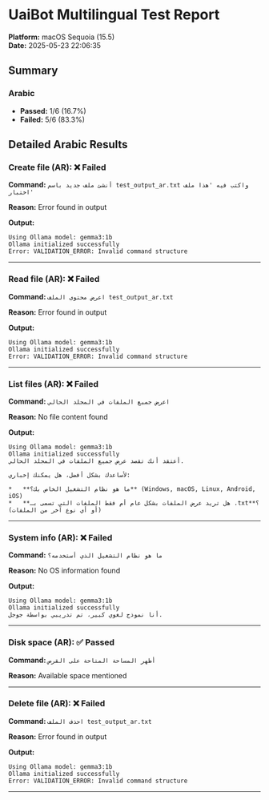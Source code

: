 # UaiBot Multilingual Test Report

**Platform:** macOS Sequoia (15.5)  
**Date:** 2025-05-23 22:06:35  

## Summary

### Arabic
- **Passed:** 1/6 (16.7%)
- **Failed:** 5/6 (83.3%)

## Detailed Arabic Results

### Create file (AR): ❌ Failed

**Command:** `أنشئ ملف جديد باسم test_output_ar.txt واكتب فيه 'هذا ملف اختبار'`

**Reason:** Error found in output

**Output:**

```
Using Ollama model: gemma3:1b
Ollama initialized successfully
Error: VALIDATION_ERROR: Invalid command structure
```

---

### Read file (AR): ❌ Failed

**Command:** `اعرض محتوى الملف test_output_ar.txt`

**Reason:** Error found in output

**Output:**

```
Using Ollama model: gemma3:1b
Ollama initialized successfully
Error: VALIDATION_ERROR: Invalid command structure
```

---

### List files (AR): ❌ Failed

**Command:** `اعرض جميع الملفات في المجلد الحالي`

**Reason:** No file content found

**Output:**

```
Using Ollama model: gemma3:1b
Ollama initialized successfully
أعتقد أنك تقصد عرض جميع الملفات في المجلد الحالي. 

لأساعدك بشكل أفضل، هل يمكنك إخباري:

*   **ما هو نظام التشغيل الخاص بك؟** (Windows, macOS, Linux, Android, iOS)
*   **هل تريد عرض الملفات بشكل عام أم فقط الملفات التي تسمى بـ .txt؟** (أو أي نوع آخر من الملفات)
```

---

### System info (AR): ❌ Failed

**Command:** `ما هو نظام التشغيل الذي أستخدمه؟`

**Reason:** No OS information found

**Output:**

```
Using Ollama model: gemma3:1b
Ollama initialized successfully
أنا نموذج لغوي كبير، تم تدريبي بواسطة جوجل.
```

---

### Disk space (AR): ✅ Passed

**Command:** `أظهر المساحة المتاحة على القرص`

**Reason:** Available space mentioned

---

### Delete file (AR): ❌ Failed

**Command:** `احذف الملف test_output_ar.txt`

**Reason:** Error found in output

**Output:**

```
Using Ollama model: gemma3:1b
Ollama initialized successfully
Error: VALIDATION_ERROR: Invalid command structure
```

---

